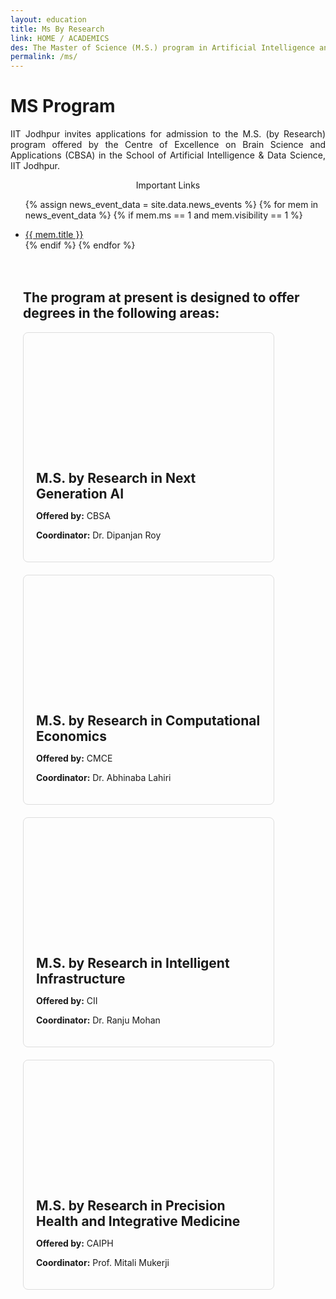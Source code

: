 ```yaml
---
layout: education
title: Ms By Research
link: HOME / ACADEMICS
des: The Master of Science (M.S.) program in Artificial Intelligence and Data Science at the School of Artificial Intelligence and Data Science (AIDE) offers a comprehensive curriculum designed to equip students with the knowledge, skills, and practical experience needed to excel in the rapidly evolving fields of artificial intelligence (AI) and data science (DS).
permalink: /ms/
---
```


<style>
.background-about{
background-image: url("{{ site.baseurl }}/images/MSR.png");
}
</style>

<div id="parent-box">
<div class="general-section">
<h1>MS Program</h1>
<div class="row">
<div class="col-md-8">
<p style="text-align: justify;">IIT Jodhpur invites applications for admission to the M.S. (by Research) program offered by the Centre of Excellence on Brain Science and Applications (CBSA) in the School of Artificial Intelligence & Data Science, IIT Jodhpur.</p>
</div>
<div class="col-md-4">
<div class="side-content">
<div class="share">
<p class="sign-up" style="text-align: center;"><i class="fa-regular fa-hand-point-right"></i> Important Links</p>
<ul class="side-news">

{% assign news_event_data = site.data.news_events %}
{% for mem in news_event_data %}
{% if mem.ms == 1 and mem.visibility == 1 %}
<a href="{{mem.link}}" target="_blank" id="links"><li>{{ mem.title }}</li></a>
{% endif %}
{% endfor %}
</ul> 
</div>
</div>
</div>
</div>
</div>
<div style="padding: 20px;">
<h2 id="subheading">The program at present is designed to offer degrees in the following areas:</h2>
<div class="msgrid-container">
<div class="ms-card ms-grid" style="border: 1px solid #ddd; border-radius: 8px; overflow: hidden; max-width: 400px; margin-bottom: 20px;">
<div class="ms-card-image" style="background-image: url('{{ site.baseurl }}/images/nextGen.png'); background-size: cover; background-position: center; height: 200px;"></div>
<div class="ms-card-content" style="padding: 20px;">
<h2 id="subheading" style="margin: 0;">
<a href="https://aide.iitj.ac.in/images/pdf/MSR_cbsa.pdf" target="_blank" style="border: 0;text-decoration: none;">M.S. by Research in Next Generation AI</a></h2>
<p><strong>Offered by:</strong> CBSA</p>
<p><strong>Coordinator:</strong> Dr. Dipanjan Roy</p>
</div>
</div>

<!-- Card for Computational Economics -->
<div class="ms-card ms-grid" style="border: 1px solid #ddd; border-radius: 8px; overflow: hidden; max-width: 400px; margin-bottom: 20px;">
<div class="ms-card-image" style="background-image: url('{{ site.baseurl }}/images/compEco.png'); background-size: cover; background-position: center; height: 200px;"></div>
<div class="ms-card-content" style="padding: 20px;">
<h2 id="subheading" style="margin: 0;">
<a href="https://aide.iitj.ac.in/images/pdf/MSR_CMCE.pdf" target="_blank" style="border: 0;text-decoration: none;">M.S. by Research in Computational Economics</a></h2>
<p><strong>Offered by:</strong> CMCE</p>
<p><strong>Coordinator:</strong> Dr. Abhinaba Lahiri</p>
</div>
</div>

<!-- Card for Intelligent Infrastructure -->
<div class="ms-card ms-grid" style="border: 1px solid #ddd; border-radius: 8px; overflow: hidden; max-width: 400px; margin-bottom: 20px;">
<div class="ms-card-image" style="background-image: url('{{ site.baseurl }}/images/intelliInfra.png'); background-size: cover; background-position: center; height: 200px;"></div>
<div class="ms-card-content" style="padding: 20px;">
<h2 id="subheading" style="margin: 0;"><a href="https://aide.iitj.ac.in/images/pdf/MSR_CII.pdf" target="_blank" style="border: 0;text-decoration: none;">M.S. by Research in Intelligent Infrastructure</a></h2>
<p><strong>Offered by:</strong> CII</p>
<p><strong>Coordinator:</strong> Dr. Ranju Mohan</p>
</div>
</div>

<!-- Card for Precision Health and Integrative Medicine -->
<div class="ms-card ms-grid" style="border: 1px solid #ddd; border-radius: 8px; overflow: hidden; max-width: 400px; margin-bottom: 20px;">
<div class="ms-card-image" style="background-image: url('{{ site.baseurl }}/images/AIhealth.png'); background-size: cover; background-position: center; height: 200px;"></div>
<div class="ms-card-content" style="padding: 20px;">
<h2 id="subheading" style="margin: 0;"><a href="https://aide.iitj.ac.in/images/pdf/MSR_CAIPH.pdf" target="_blank" style="border: 0;text-decoration: none;">M.S. by Research in Precision Health and Integrative Medicine</a></h2>
<p><strong>Offered by:</strong> CAIPH</p>
<p><strong>Coordinator:</strong> Prof. Mitali Mukerji</p>
</div>
</div>

</div>
</div>
</div>

